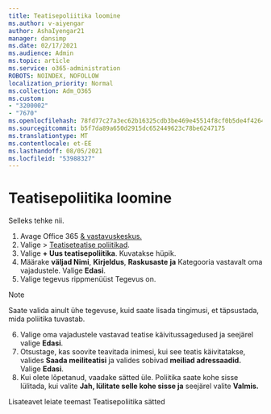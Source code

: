 ```yaml
---
title: Teatisepoliitika loomine
ms.author: v-aiyengar
author: AshaIyengar21
manager: dansimp
ms.date: 02/17/2021
ms.audience: Admin
ms.topic: article
ms.service: o365-administration
ROBOTS: NOINDEX, NOFOLLOW
localization_priority: Normal
ms.collection: Adm_O365
ms.custom:
- "3200002"
- "7670"
ms.openlocfilehash: 78fd77c27a3ec62b16325cdb3be469e45514f8cf0b5de4f4264f080b23627eef
ms.sourcegitcommit: b5f7da89a650d2915dc652449623c78be6247175
ms.translationtype: MT
ms.contentlocale: et-EE
ms.lasthandoff: 08/05/2021
ms.locfileid: "53988327"
---
```

# <a name="create-an-alert-policy"></a>Teatisepoliitika loomine

Selleks tehke nii.

1. Avage Office 365 [& vastavuskeskus.](https://go.microsoft.com/fwlink/p/?linkid=2077143)
1. Valige   >  [Teatiseteatise poliitikad](https://go.microsoft.com/fwlink/?linkid=2103208).
1. Valige **+ Uus teatisepoliitika**. Kuvatakse hüpik.
1. Määrake **väljad Nimi**, **Kirjeldus**, **Raskusaste** **ja** Kategooria vastavalt oma vajadustele. Valige **Edasi**.
1. Valige tegevus rippmenüüst Tegevus on. 
> [!NOTE]
>  Saate valida ainult ühe tegevuse, kuid saate lisada tingimusi, et täpsustada, mida poliitika tuvastab.
6. Valige oma vajadustele vastavad teatise käivitussagedused ja seejärel valige **Edasi**.
7. Otsustage, kas soovite teavitada inimesi, kui see teatis käivitatakse, valides **Saada meiliteatisi** ja valides sobivad **meiliad adressaadid.** Valige **Edasi**.
8. Kui olete lõpetanud, vaadake sätted üle. Poliitika saate kohe sisse lülitada, kui valite **Jah, lülitate selle kohe sisse ja** seejärel valite **Valmis.**

Lisateavet leiate teemast Teatisepoliitika sätted

